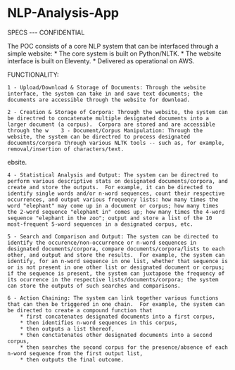 # NLP-Analysis-App

SPECS --- CONFIDENTIAL


The POC consists of a core NLP system that can be interfaced through a simple website:
	* The core system is built on Python/NLTK.
	* The website interface is built on Eleventy.
	* Delivered as operational on AWS.



FUNCTIONALITY:

	1 - Upload/Download & Storage of Documents: Through the website interface, the system can take in and save text documents; the documents are accessible through the website for download.

	2 - Creation & Storage of Corpora: Through the website, the system can be directred to concatenate multiple designated documents into a larger document (a corpus).  Corpora are stored and are accessible through the w	3 - Document/Corpus Manipulation: Through the website, the system can be directred to process designated docuemnts/corpora through various NLTK tools -- such as, for example, removal/insertion of characters/text.
ebsite.


	4 - Statistical Analysis and Output: The system can be directred to perform various descriptive stats on designated documents/corpora, and create and store the outputs.  For example, it can be directed to identify single words and/or n-word sequences, count their respective occurrences, and output various frequency lists: how many times the word "elephant" may come up in a document or corpus; how many times the 2-word sequence "elephant in" comes up; how many times the 4-word sequence "elephant in the zoo"; output and store a list of the 10 most-frequent 5-word sequences in a designated corpus, etc.

	5 - Search and Comparison and Output: The system can be directed to identify the occurence/non-occurrence or n-word sequences in designated documents/corpora, compare documents/corpora/lists to each other, and output and store the results.  For example, the system can identify, for an n-word sequence in one list, whether that sequence is or is not present in one other list or designated document or corpus; if the sequence is present, the system can juxtapose the frequency of its ocurrence in the respective lists/documents/corpora; the system can store the outputs of such searches and comparisons.

	6 - Action Chaining: The system can link together various functions that can then be triggered in one chain.  For example, the system can be directed to create a compound function that
		* first concatenates designated documents into a first corpus,
		* then identifies n-word sequences in this corpus,
		* then outputs a list thereof,
		* then conctatenates other designated documents into a second corpus,
		* then searches the second corpus for the presence/absence of each n-word sequence from the first output list,
		* then outputs the final outcome.

